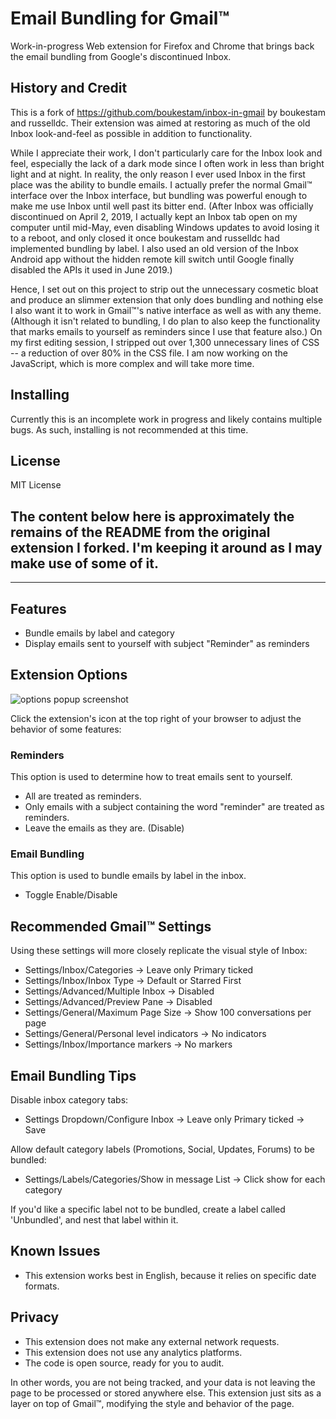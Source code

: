 # Email Bundling for Gmail™

Work-in-progress Web extension for Firefox and Chrome that brings back the email bundling from Google's discontinued Inbox.

## History and Credit

This is a fork of https://github.com/boukestam/inbox-in-gmail by boukestam and russelldc.
Their extension was aimed at restoring as much of the old Inbox look-and-feel as possible in addition to functionality.

While I appreciate their work, I don't particularly care for the Inbox look and feel, especially the lack of a dark mode since I often work in less than bright light and at night.
In reality, the only reason I ever used Inbox in the first place was the ability to bundle emails.
I actually prefer the normal Gmail™ interface over the Inbox interface, but bundling was powerful enough to make me use Inbox until well past its bitter end.
(After Inbox was officially discontinued on April 2, 2019, I actually kept an Inbox tab open on my computer until mid-May, even disabling Windows updates to avoid losing it to a reboot, and only closed it once boukestam and russelldc had implemented bundling by label.
I also used an old version of the Inbox Android app without the hidden remote kill switch until Google finally disabled the APIs it used in June 2019.)

Hence, I set out on this project to strip out the unnecessary cosmetic bloat and produce an slimmer extension that only does bundling and nothing else
I also want it to work in Gmail™'s native interface as well as with any theme.
(Although it isn't related to bundling, I do plan to also keep the functionality that marks emails to yourself as reminders since I use that feature also.)
On my first editing session, I stripped out over 1,300 unnecessary lines of CSS -- a reduction of over 80% in the CSS file.
I am now working on the JavaScript, which is more complex and will take more time.

## Installing

Currently this is an incomplete work in progress and likely contains multiple bugs. As such, installing is not recommended at this time.

## License

MIT License

## The content below here is approximately the remains of the README from the original extension I forked. I'm keeping it around as I may make use of some of it.

--------------------------------------

## Features

- Bundle emails by label and category
- Display emails sent to yourself with subject "Reminder" as reminders


## Extension Options

![options popup screenshot](https://github.com/boukestam/inbox-in-gmail/blob/master/screenshots/options%20v0.4.8-2.png?raw=true)

Click the extension's icon at the top right of your browser to adjust the behavior of some features:

### Reminders
This option is used to determine how to treat emails sent to yourself.

- All are treated as reminders.
- Only emails with a subject containing the word "reminder" are treated as reminders.
- Leave the emails as they are. (Disable)

### Email Bundling
This option is used to bundle emails by label in the inbox.

- Toggle Enable/Disable


## Recommended Gmail™ Settings

Using these settings will more closely replicate the visual style of Inbox:

- Settings/Inbox/Categories -> Leave only Primary ticked
- Settings/Inbox/Inbox Type -> Default or Starred First
- Settings/Advanced/Multiple Inbox -> Disabled
- Settings/Advanced/Preview Pane -> Disabled
- Settings/General/Maximum Page Size -> Show 100 conversations per page
- Settings/General/Personal level indicators -> No indicators
- Settings/Inbox/Importance markers -> No markers


## Email Bundling Tips

Disable inbox category tabs:
- Settings Dropdown/Configure Inbox -> Leave only Primary ticked -> Save

Allow default category labels (Promotions, Social, Updates, Forums) to be bundled:
- Settings/Labels/Categories/Show in message List -> Click show for each category

If you'd like a specific label not to be bundled, create a label called 'Unbundled', and nest that label within it.


## Known Issues

- This extension works best in English, because it relies on specific date formats.


## Privacy

- This extension does not make any external network requests.
- This extension does not use any analytics platforms.
- The code is open source, ready for you to audit.

In other words, you are not being tracked, and your data is not leaving the page to be processed or stored anywhere else. This extension just sits as a layer on top of Gmail™, modifying the style and behavior of the page.
